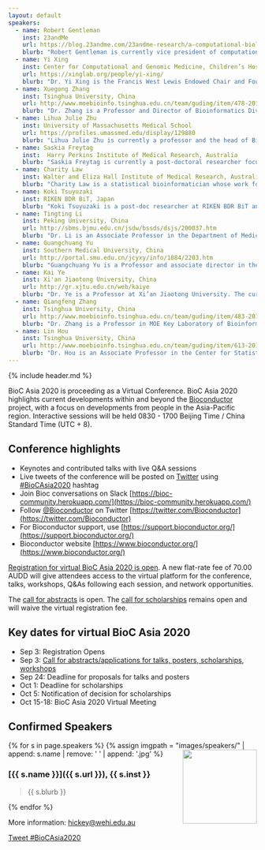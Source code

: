 ```yaml
---
layout: default
speakers:
  - name: Robert Gentleman
    inst: 23andMe
    url: https://blog.23andme.com/23andme-research/a-computational-biologist-and-a-gentleman/
    blurb: "Robert Gentleman is currently vice president of computational biology at 23andMe. Prior to that, he was a senior director of Bioinformatics and computational biology in Genentech. He is recognized, along with Ross Ihaka, as one of the originators of the R programming language. He has also co-founded the Bioconductor project, which aims to promote the development of open-source tools for bioinformatics and computational biology."
  - name: Yi Xing
    inst: Center for Computational and Genomic Medicine, Children’s Hospital of Philadelphia
    url: https://xinglab.org/people/yi-xing/
    blurb: "Dr. Yi Xing is the Francis West Lewis Endowed Chair and Founding Director of the Center for Computational and Genomic Medicine at the Children’s Hospital of Philadelphia (CHOP), and Professor of Pathology and Laboratory Medicine at the University of Pennsylvania (Penn). Dr. Xing has an extensive publication record in bioinformatics, genomics, and RNA biology. His work has provided fundamental insights into the function, regulation, and evolution of post-transcriptional RNA processing in mammals. His current research merges the fields of computational biology, biomedical data science, RNA genomics, human genetics, precision medicine, and immuno-oncology."
  - name: Xuegong Zhang
    inst: Tsinghua University, China
    url: http://www.moebioinfo.tsinghua.edu.cn/team/guding/item/478-2016-09-07-15-01-52
    blurb: "Dr. Zhang is a Professor and Director of Bioinformatics Division, Tsinghua National Laboratory of Information Science and Technology (TNLIST). The main research directions are pattern recognition, bioinformatics, and systems biology. Great achievements have been made in high-throughput omics data processing and analysis methods, RNA sequencing and alternative splicing regulation, metagenomic analysis, biological big data machine learning, and precision medicine applications."
  - name: Lihua Julie Zhu
    inst: University of Massachusetts Medical School
    url: https://profiles.umassmed.edu/display/129880
    blurb: "Lihua Julie Zhu is currently a professor and the head of Bioinformatics Core in the Department of Molecular, Cell and Cancer Biology (MCCB) of University of Massachusetts Medical School (UMMS). Her group has developed a dozen Bioconductor packages with various utilities including peak annotation (ChIPpeakAnno), motif analysis and visualization (motifStack and dagLogo), ATAC-seq data evaluation (ATACseqQC), polyadenylation site identification (cleanUpdTSeq and InPAS), multi-omics data integration and visualization (trackViewer and geneNetworkBuilder), nucleolar-associated domain finder (NADfinder), and gRNA design and evaluation (CRISPRseek and GUIDEseq) for the CRISPR genome editing system."
  - name: Saskia Freytag 
    inst:  Harry Perkins Institute of Medical Research, Australia
    blurb: "Saskia Freytag is currently a post-doctoral researcher focusing on single cell omics at the Harry Perkins Institute of Medical Research. She is the developer and maintainer of several Bioconductor packages and interactive applications. For several years, she was one of the co-organizer of R-Ladies Melbourne, a diversity initiative aiming to promote gender diversity in the R community. She is also the co-host of a podcast about the R language."
  - name: Charity Law
    inst: Walter and Eliza Hall Institute of Medical Research, Australia
    blurb: "Charity Law is a statistical bioinformatician whose work focuses predominantly on gene expression analyses of high-throughput data. The impact of her work is best illustrated by the popularity of limma-voom, a method for RNA-seq gene expression analysis that she developed. She currently holds the position of senior research officer in the Epigenetics and Development Division at Walter and Eliza Hall Institute of Medical Research, Australia. In addition to differential gene expression, her research interests include differential isoform usage and transcript expression analyses, as well as exploration into methods for long-read RNA-seq and single-cell RNA-seq data."
  - name: Koki Tsuyuzaki
    inst: RIKEN BDR BiT, Japan
    blurb: "Koki Tsuyuzaki is a post-doc researcher at RIKEN BDR BiT and also a researcher at JST PRESTO. He is one of the active Bioconductor committers and has developed hundreds of R/Bioconductor packages including metaSeq, MeSH.db, MeSH.AOR.db, MeSH.PCR.db, MeSH.XXX.eg.db, MeSHDbi, LRBase.XXX.eg.db, LRBaseDbi, scTensor, and scTGIF. He will talk about the data integration approach based on tensor decomposition and the applications to single-cell omics." 
  - name: Tingting Li
    inst: Peking University, China
    url: http://sbms.bjmu.edu.cn/jsdw/bssds/dsjs/200037.htm
    blurb: "Dr. Li is an Associate Professor in the Department of Medical Informatics, Peking University School of Basic Medical Sciences. She is focusing on the bioinformatics research work of protein post-translational modification regulatory network and comprehensive mining of multi-omics data, using information and systems perspectives and methods to study basic issues in life sciences. A total of 33 SCI papers have been published in the field of bioinformatics, of which 21 SCI-listed papers have been published in journals such as Nucleic Acids Research, Mol Cell Proteomics, Briefings in Bioinformatics, EBioMedicine, etc. as correspondence or first author (including joint)."
  - name: Guangchuang Yu
    inst: Southern Medical University, China 
    url: http://portal.smu.edu.cn/jcyxy/info/1084/2203.htm
    blurb: "Guangchuang Yu is a Professor and associate director in the Department of Bioinformatics, School of Basic Medical Sciences, Southern Medical University. His group is committed to developing bioinformatics tools for the analysis and visualization of biological data. He has developed several Bioconductor packages including enrichment analysis and visualization (clusterProfiler and enrichplot), semantic similarity measurement (GOSemSim and DOSE), peak annotation and comparison (ChIPseeker), phylogenetic data integration and visualization (treeio, ggtree and ggtreeExtra), and microbial biomarker discovery (MicrobiotaProcess). He has published many highly cited research papers in journals such as Molecular Biology and Evolution, Methods in Ecology and Evolution, and Bioinformatics."
  - name: Kai Ye
    inst: Xi'an Jiaotong University, China 
    url: http://gr.xjtu.edu.cn/web/kaiye
    blurb: "Dr. Ye is a Professor at Xi’an Jiaotong University. The current research fields are large data mining, pattern recognition, computer algorithms, machine learning, bioinformatics, and genomic variation. Previously, Dr. Ye was appointed as an assistant professor at Leiden University Medical Center in the Netherlands and then The Genome Institute at Washington University in St. Louis in the United States. He has developed a series of genomic mutation detection methods such as Pindel and MSIsensor. He was an invited member of the 1000 Genomes Project and The Cancer Genome Atlas (TCGA). Five representative papers in the past five years have been published in Science, Nature Medicine, Nature Communications, Genome Research, and GPB."
  - name: Qiangfeng Zhang
    inst: Tsinghua University, China
    url: http://www.moebioinfo.tsinghua.edu.cn/team/guding/item/483-2016-09-07-15-01-52
    blurb: "Dr. Zhang is a Professor in MOE Key Laboratory of Bioinformatics, Tsinghua University. His recent research interests are the application of the structural systems biology methods to study the mechanism and effective prediction of protein-RNA interaction, the structure, function, and evolution of non-coding RNA, and human diseases, especially the molecular mechanism and effective treatment methods in cancer and infectious diseases caused by RNA viruses. His research achievement in structural systems biology has been published in many high-impact journals such as Nature and PNAS. "
  - name: Lin Hou
    inst: Tsinghua University, China
    url: http://www.moebioinfo.tsinghua.edu.cn/team/guding/item/613-2018-02-01-01-53-12
    blurb: "Dr. Hou is an Associate Professor in the Center for Statistical Science, Tsinghua University.  She is specialized in statistics and its application in biological big data and precision medicine, including statistical genetics, whole-genome association analysis, modeling and analysis of next-generation sequencing data, cancer genomics, large-scale biological interaction networks, and multi-omics data integration, etc."
---
```

{% include header.md %}

BioC Asia 2020 is proceeding as a Virtual Conference.
BioC Asia 2020 highlights current developments within and beyond the [Bioconductor](https://www.bioconductor.org) project, with a focus on developments from people in the Asia-Pacific region.
Interactive sessions will be held 0830 - 1700 Beijing Time / China Standard 
Time (UTC + 8).

## Conference highlights

<!-- * [Workshop materials](./workshops.md) are available
* Posters and Slides are available on the [Bioconductor F1000 Bioc2020 portal](https://f1000research.com/gateways/bioconductor/bioc2020) 
* Videos of talks will be posted on the [Bioconductor YouTube channel](https://www.youtube.com/user/bioconductor) after the conference ([in progress](https://www.youtube.com/watch?v=8MojYYkuLcM&list=PLdl4u5ZRDMQSENJBo6k_wcA27gtydm-bz))
* Contact Us: [workshop@bioconductor.org](mailto:workshop@bioconductor.org)
* Technical Support for BioC2020: [virtual@conferencedirect.com](mailto:virtual@conferencedirect.com) -->
* Keynotes and contributed talks with live Q&A sessions
* Live tweets of the conference will be posted on [Twitter](https://twitter.com/hashtag/biocasia2020) using [#BioCAsia2020](https://twitter.com/hashtag/BioCAsia2020) hashtag
* Join Bioc conversations on Slack [https://bioc-community.herokuapp.com/](https://bioc-community.herokuapp.com/)
* Follow [@Bioconductor](https://twitter.com/Bioconductor) on Twitter [https://twitter.com/Bioconductor](https://twitter.com/Bioconductor)
* For Bioconductor support, use [https://support.bioconductor.org/](https://support.bioconductor.org/)
* Bioconductor website [https://www.bioconductor.org/](https://www.bioconductor.org/)

[Registration for virtual BioC Asia 2020 is open](https://biocasia2020.eventbrite.com.au).
A new flat-rate fee of 70.00 AUDD will give attendees access to the virtual platform for the conference, talks, workshops, Q&As following each session, and network opportunities.

The [call for abstracts](./call-for-abstracts.md) is open.
The [call for scholarships](./scholarships.md) remains open and will waive the virtual registration fee.  

<!-- Conference flyer [#1](images/flyers/BioC2020Flyerlandscape_lg.pdf), [#2](images/flyers/BioC2020FlyerPortrait.pdf) -->


## Key dates for virtual BioC Asia 2020

- Sep 3: Registration Opens
- Sep 3: [Call for abstracts/applications for talks, posters, scholarships, workshops](./call-for-abstracts.md)
- Sep 24: Deadline for proposals for talks and posters
- Oct 1: Deadline for scholarships
- Oct 5: Notification of decision for scholarships
- Oct 15-18: BioC Asia 2020 Virtual Meeting

## Confirmed Speakers

{% for s in page.speakers %}
{% assign imgpath = "images/speakers/" | append: s.name | remove: ' ' | append: '.jpg' %}
<img src="{{ imgpath }}" style="float:right; width:150px; height:150px; object-fit: cover">
### [{{ s.name }}]({{ s.url }}), {{ s.inst }}

> {{ s.blurb }}

{% endfor %}

More information: [hickey@wehi.edu.au][contact]

[contact]: mailto:hickey@wehi.edu.au?subject=BioC%20Asia%202020%20question

  <a href="https://twitter.com/intent/tweet?button_hashtag=BioCAsia2020&ref_src=twsrc%5Etfw"
    class="twitter-hashtag-button"
    data-show-count="false">Tweet #BioCAsia2020</a>
